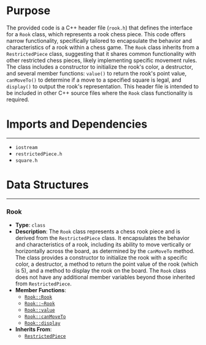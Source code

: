 # Purpose
The provided code is a C++ header file (`rook.h`) that defines the interface for a `Rook` class, which represents a rook chess piece. This code offers narrow functionality, specifically tailored to encapsulate the behavior and characteristics of a rook within a chess game. The `Rook` class inherits from a `RestrictedPiece` class, suggesting that it shares common functionality with other restricted chess pieces, likely implementing specific movement rules. The class includes a constructor to initialize the rook's color, a destructor, and several member functions: `value()` to return the rook's point value, `canMoveTo()` to determine if a move to a specified square is legal, and `display()` to output the rook's representation. This header file is intended to be included in other C++ source files where the `Rook` class functionality is required.
# Imports and Dependencies

---
- `iostream`
- `restrictedPiece.h`
- `square.h`


# Data Structures

---
### Rook<!-- {{#data_structure:Rook}} -->
- **Type**: `class`
- **Description**: The `Rook` class represents a chess rook piece and is derived from the `RestrictedPiece` class. It encapsulates the behavior and characteristics of a rook, including its ability to move vertically or horizontally across the board, as determined by the `canMoveTo` method. The class provides a constructor to initialize the rook with a specific color, a destructor, a method to return the point value of the rook (which is 5), and a method to display the rook on the board. The `Rook` class does not have any additional member variables beyond those inherited from `RestrictedPiece`.
- **Member Functions**:
    - [`Rook::Rook`](rook.cpp.driver.md#RookRook)
    - [`Rook::~Rook`](rook.cpp.driver.md#RookRook)
    - [`Rook::value`](rook.cpp.driver.md#Rookvalue)
    - [`Rook::canMoveTo`](rook.cpp.driver.md#RookcanMoveTo)
    - [`Rook::display`](rook.cpp.driver.md#Rookdisplay)
- **Inherits From**:
    - [`RestrictedPiece`](restrictedPiece.h.driver.md#RestrictedPiece)


